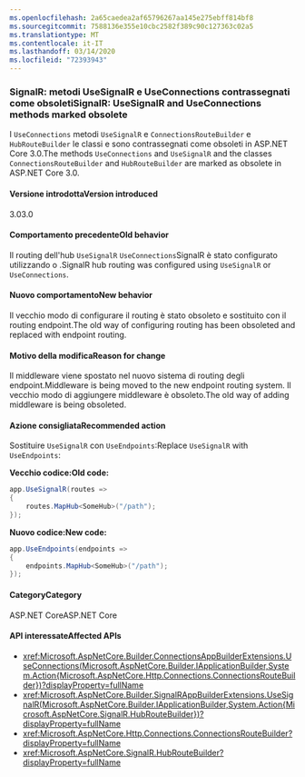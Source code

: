 ```yaml
---
ms.openlocfilehash: 2a65caedea2af65796267aa145e275ebff814bf8
ms.sourcegitcommit: 7588136e355e10cbc2582f389c90c127363c02a5
ms.translationtype: MT
ms.contentlocale: it-IT
ms.lasthandoff: 03/14/2020
ms.locfileid: "72393943"
---
```

### <a name="signalr-usesignalr-and-useconnections-methods-marked-obsolete"></a><span data-ttu-id="7c497-101">SignalR: metodi UseSignalR e UseConnections contrassegnati come obsoleti</span><span class="sxs-lookup"><span data-stu-id="7c497-101">SignalR: UseSignalR and UseConnections methods marked obsolete</span></span>

<span data-ttu-id="7c497-102">I `UseConnections` metodi `UseSignalR` e `ConnectionsRouteBuilder` e `HubRouteBuilder` le classi e sono contrassegnati come obsoleti in ASP.NET Core 3.0.</span><span class="sxs-lookup"><span data-stu-id="7c497-102">The methods `UseConnections` and `UseSignalR` and the classes `ConnectionsRouteBuilder` and `HubRouteBuilder` are marked as obsolete in ASP.NET Core 3.0.</span></span>

#### <a name="version-introduced"></a><span data-ttu-id="7c497-103">Versione introdotta</span><span class="sxs-lookup"><span data-stu-id="7c497-103">Version introduced</span></span>

<span data-ttu-id="7c497-104">3.0</span><span class="sxs-lookup"><span data-stu-id="7c497-104">3.0</span></span>

#### <a name="old-behavior"></a><span data-ttu-id="7c497-105">Comportamento precedente</span><span class="sxs-lookup"><span data-stu-id="7c497-105">Old behavior</span></span>

<span data-ttu-id="7c497-106">Il routing dell'hub `UseSignalR` `UseConnections`SignalR è stato configurato utilizzando o .</span><span class="sxs-lookup"><span data-stu-id="7c497-106">SignalR hub routing was configured using `UseSignalR` or `UseConnections`.</span></span>

#### <a name="new-behavior"></a><span data-ttu-id="7c497-107">Nuovo comportamento</span><span class="sxs-lookup"><span data-stu-id="7c497-107">New behavior</span></span>

<span data-ttu-id="7c497-108">Il vecchio modo di configurare il routing è stato obsoleto e sostituito con il routing endpoint.</span><span class="sxs-lookup"><span data-stu-id="7c497-108">The old way of configuring routing has been obsoleted and replaced with endpoint routing.</span></span>

#### <a name="reason-for-change"></a><span data-ttu-id="7c497-109">Motivo della modifica</span><span class="sxs-lookup"><span data-stu-id="7c497-109">Reason for change</span></span>

<span data-ttu-id="7c497-110">Il middleware viene spostato nel nuovo sistema di routing degli endpoint.</span><span class="sxs-lookup"><span data-stu-id="7c497-110">Middleware is being moved to the new endpoint routing system.</span></span> <span data-ttu-id="7c497-111">Il vecchio modo di aggiungere middleware è obsoleto.</span><span class="sxs-lookup"><span data-stu-id="7c497-111">The old way of adding middleware is being obsoleted.</span></span>

#### <a name="recommended-action"></a><span data-ttu-id="7c497-112">Azione consigliata</span><span class="sxs-lookup"><span data-stu-id="7c497-112">Recommended action</span></span>

<span data-ttu-id="7c497-113">Sostituire `UseSignalR` con `UseEndpoints`:</span><span class="sxs-lookup"><span data-stu-id="7c497-113">Replace `UseSignalR` with `UseEndpoints`:</span></span>

<span data-ttu-id="7c497-114">**Vecchio codice:**</span><span class="sxs-lookup"><span data-stu-id="7c497-114">**Old code:**</span></span>

```csharp
app.UseSignalR(routes =>
{
    routes.MapHub<SomeHub>("/path");
});
```

<span data-ttu-id="7c497-115">**Nuovo codice:**</span><span class="sxs-lookup"><span data-stu-id="7c497-115">**New code:**</span></span>

```csharp
app.UseEndpoints(endpoints =>
{
    endpoints.MapHub<SomeHub>("/path");
});
```

#### <a name="category"></a><span data-ttu-id="7c497-116">Category</span><span class="sxs-lookup"><span data-stu-id="7c497-116">Category</span></span>

<span data-ttu-id="7c497-117">ASP.NET Core</span><span class="sxs-lookup"><span data-stu-id="7c497-117">ASP.NET Core</span></span>

#### <a name="affected-apis"></a><span data-ttu-id="7c497-118">API interessate</span><span class="sxs-lookup"><span data-stu-id="7c497-118">Affected APIs</span></span>

- <xref:Microsoft.AspNetCore.Builder.ConnectionsAppBuilderExtensions.UseConnections(Microsoft.AspNetCore.Builder.IApplicationBuilder,System.Action{Microsoft.AspNetCore.Http.Connections.ConnectionsRouteBuilder})?displayProperty=fullName>
- <xref:Microsoft.AspNetCore.Builder.SignalRAppBuilderExtensions.UseSignalR(Microsoft.AspNetCore.Builder.IApplicationBuilder,System.Action{Microsoft.AspNetCore.SignalR.HubRouteBuilder})?displayProperty=fullName>
- <xref:Microsoft.AspNetCore.Http.Connections.ConnectionsRouteBuilder?displayProperty=fullName>
- <xref:Microsoft.AspNetCore.SignalR.HubRouteBuilder?displayProperty=fullName>

<!-- 

#### Affected APIs

- `M:Microsoft.AspNetCore.Builder.ConnectionsAppBuilderExtensions.UseConnections(Microsoft.AspNetCore.Builder.IApplicationBuilder,System.Action{Microsoft.AspNetCore.Http.Connections.ConnectionsRouteBuilder})`
- `M:Microsoft.AspNetCore.Builder.SignalRAppBuilderExtensions.UseSignalR(Microsoft.AspNetCore.Builder.IApplicationBuilder,System.Action{Microsoft.AspNetCore.SignalR.HubRouteBuilder})`
- `T:Microsoft.AspNetCore.Http.Connections.ConnectionsRouteBuilder`
- `T:Microsoft.AspNetCore.SignalR.HubRouteBuilder`

-->
